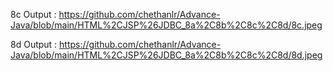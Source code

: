 8c Output : https://github.com/chethanlr/Advance-Java/blob/main/HTML%2CJSP%26JDBC_8a%2C8b%2C8c%2C8d/8c.jpeg

8d Output :  https://github.com/chethanlr/Advance-Java/blob/main/HTML%2CJSP%26JDBC_8a%2C8b%2C8c%2C8d/8d.jpeg
